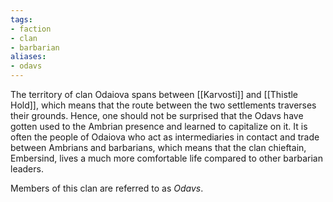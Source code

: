 ```yaml
---
tags:
- faction
- clan
- barbarian
aliases:
- odavs
---
```


The territory of clan Odaiova spans between [[Karvosti]] and [[Thistle Hold]], which means that the route between the two settlements traverses their grounds. Hence, one should not be surprised that the Odavs have gotten used to the Ambrian presence and learned to capitalize on it. It is often the people of Odaiova who act as intermediaries in contact and trade between Ambrians and barbarians, which means that the clan chieftain, Embersind, lives a much more comfortable life compared to other barbarian leaders.

Members of this clan are referred to as *Odavs*.